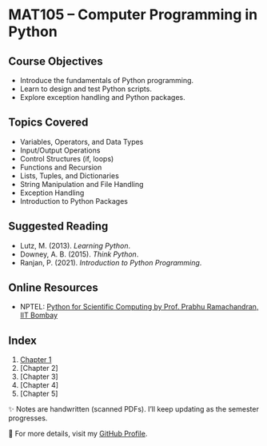 # MAT105 – Computer Programming in Python

## Course Objectives
- Introduce the fundamentals of Python programming.
- Learn to design and test Python scripts.
- Explore exception handling and Python packages.

## Topics Covered
- Variables, Operators, and Data Types
- Input/Output Operations
- Control Structures (if, loops)
- Functions and Recursion
- Lists, Tuples, and Dictionaries
- String Manipulation and File Handling
- Exception Handling
- Introduction to Python Packages

## Suggested Reading
- Lutz, M. (2013). *Learning Python*.
- Downey, A. B. (2015). *Think Python*.
- Ranjan, P. (2021). *Introduction to Python Programming*.

## Online Resources
- NPTEL: [Python for Scientific Computing by Prof. Prabhu Ramachandran, IIT Bombay](https://nptel.ac.in/courses/106101206)

## Index

1. [Chapter 1](https://github.com/LakshitSinghBishtTM/Computer-Programming-in-Python/blob/main/Chapter1.pdf)
2. [Chapter 2] 
3. [Chapter 3]  
4. [Chapter 4]
5. [Chapter 5]

✨ Notes are handwritten (scanned PDFs). I’ll keep updating as the semester progresses.

🔗 For more details, visit my [GitHub Profile](https://github.com/LakshitSinghBishtTM).
